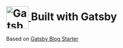 <h1>
  <a href="https://www.gatsbyjs.org">
    <img style="vertical-align:middle" alt="Gatsby" src="https://www.gatsbyjs.org/monogram.svg" width="60"/>
  </a>
  Built with Gatsby
</h1>

Based on [Gatsby Blog Starter](https://github.com/BoyWithSilverWings/gatsby-blog-starter)